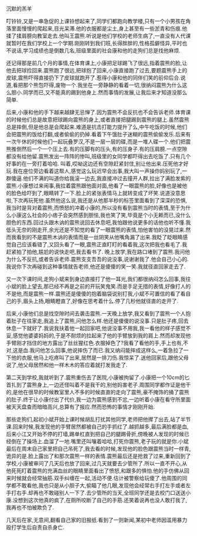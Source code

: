 


沉默的羔羊

叮铃铃,又是一串急促的上课铃想起来了,同学们都跑向教学楼,只有一个小男孩在角落里面慢慢的爬起来,目光呆滞.他的衣服都是尘土,身上甚至有一些淤青和伤痕.他揉了揉肩膀向教室走去.他叫王震熊.听说是他们学校的老师生病了,一直没有人代课就暂时在我们学校上一个学期.刚刚转到我们班,长得胖胖的,性格孤僻怪异,平时也不说话,学习成绩也是倒数几名,班级里面的社会康和他的走狗们总是找他麻烦.

还记得那是前几个月的事情,在体育课上,小康把足球踢飞了很远,指着震熊的脸,让他去把球捡回来.震熊跑了很远,把球抱了回来,小康直接跑了过去,要题震熊手上的皮球,震熊吓得直接扔下了皮球就跑开了.惹得小康和他的同伴们笑的前仰后合.说道,看把那个熊包吓得,废物一个.我坐在一旁静静的看着一切,很纳闷震熊为什么这么胆小.同学而已,又不能真的踢到他身上.然而事情的发展,让我后来才知道没那么简单.


后来,小康和他的手下越来越肆无忌惮了.因为震熊不会反抗也不会告诉老师.体育课的时候他们总是故意把球踢向震熊的身上,或者直接把腿踢到震熊的腿上.虽然震熊总是摔倒,但是他总是会爬起来.难道是抗击打能力提升了么,中午吃饭的时候,他们会把震熊的饭给打翻,或者偷偷的扔掉.看着下午饿肚子迷糊的震熊偷偷发乐.后来有一次午休的时候他们一起玩叠罗汉,不是一层一层的碟,而是一堆人碟一个.他们把震熊推倒然后一个一个压上去.有的压脚有的压头,有的压身子.有的压肩膀.一点空隙都没有给他留.震熊发出一阵阵的惨叫,班级里的女同学都吓得出去吃饭了.只有几个好事的在一旁打着哈哈. 叫着,哎呦这边还有空隙赶紧封住,别让他出来.压死他才好玩.我在座位旁边看着这帮人,感觉这么玩迟早会出事,我大叫一声操你妈别玩了,一群傻逼.他们不满的叫道你给我滚一边去,我直接冲过去撞开人群,拉出了满脸发紫的震熊.小康想过来闹事,我拉着震熊跟他面对面,他看了一眼震熊的脸,好像也是被他的脸色给吓到了,眼睛转了一下.脸上的紧张表情马上就转变成了坏笑.说道没意思啦,下次再玩死他.虽然他这么说,我还是从他那半秒的标签里面看到了深深的恐惧,我当时是背对着震熊,而愤怒的冲着小康的,所以没有看到震熊当时的表情,至于为什么小康这么社会的小痞子会突然感到胆怯,我也笑了笑,毕竟是个小无赖而已,没什么胆色的东西.回过头跟木讷的震熊说回去休息吧,我怕跟他说更多的话他也听不懂.我低头无奈的刚走开,余光还是不知觉的看了一眼震熊的表情,怕他害怕的没晃过来.然而我看到的不是震熊木讷的表情而是一丝阴笑从他嘴角漏了出来.我眨了眨眼睛感觉自己应该看错了,又回头看了一眼,震熊正直盯盯的看着我,这次把我也看毛了.我赶紧拍了拍他,尴尬的说快走吧,我去看书了.
晚上放学,我在路口堵到了震熊.我问他为什么不反抗,或者告诉老师.震熊支支吾吾的说没事,说谢谢我了.他会自己小心的.我说你下次再碰到这种事情就告老师,他还是傻傻的笑一笑.我就径直回家走去了.


又一次下课时间,走狗小斌来到身边直接打了他一耳光,我们都很纳闷怎么回事,我往小斌的脸上望去,那已经不再是之前的开玩笑鬼笑.而是手足无措的表情,好像打人的不是他,而是震熊一样.震熊还是傻傻的抱着脑袋说别打我,小斌不可置信的看了看自己的手,眉头上扬,眼睛瞪直了,好像在思考着什么.停了几秒他就径直的走开了.

后来,小康他们总是找空隙时间去袭击震熊.一天晚上放学,我又看到了震熊一个人抱着肚子在往家走,我追上了震熊,问他怎么样.他还是傻傻的说没事.只是肚子疼,回去休息一下就好了.我说我扶着他一起回家吧,他说没事不用我,我一看他的样子感觉不妥,感觉他婆婆妈妈的,于是不耐烦的拉起来了他的手臂放到我的肩上.然而却发现他手臂刚才挡住的地方露出了丝丝猩红色.衣服掉色了?我看了看他的手,手上也有,不对,这是血.我问他怎么回事,他说摔伤了而已.我又纳闷能摔成这样么,一着急拉了一下他的衣服,他马上吃疼叫了出来,居然是一排刀伤.我惊呆了.送他回家后,跟他父母说了,他父母居然和他一样木木的答应着就打发我走了.

第二天到学校,我就听到了.震熊重伤去了医院,小康被拘留了.小康把一个10cm的匕首扎到了震熊身上,一边还怪叫着不是我干的,别他妈害老子.周围同学都作证是他干的,是他在很早的时候教室里人不多的时候直直的走向了震熊,豪不掩饰的捅了震熊的肚子.终于让小康付出了代价,我一边为震熊感到不忿,一边听着小康在看守所里面被天天盘查而暗暗高兴,总算有了报应.然而恐怖的事情才刚刚开始.

那些走狗们,起初小斌开始上课时候胡乱打扰其他同学,老师把他撵了出去,站了半节课.回来时候,我发现他的手臂居然都被自己的手抓红了.越抓越多,最后满脸都是血,后来小江又开始不停的打墙,踢单杠直到把自己的腿踢骨折,傍晚被人发现的时候已经倒在了操场上.血溜了一地.嘴里还叫嚷着哈哈,打死你震熊,老子玩的就是你.小斌最后在周末自己家里把自己吊死了,我去看的时候,发现他的脸色跟震熊当时一样青,诡异的是.脸上露出了和那次震熊一样的表情.震熊最后还是抢救了过来,重新回到了学校,小康被审问了几天后也放了回来,过几天就要去少管所了.所以一直不开心,从他死死盯着震熊的充满血丝的眼睛里面看出了愤怒,和跟多的惧怕.他的手仿佛从回来时候就会经常抽筋.双手纠缠在一起,活动不便.估计被警察给玩傻了.他周围的同学都不敢看他,我也只是从小胆子大,偷瞄了他几眼,发现他会经常右手打左手或者左手打右手.却再也不敢碰别人一下了.去少管所的当天,全班同学还是去校门口送送小康.没想到这次他真的疯了,在厕所咬断了自己的手筋.还笑着说再也没人敢打我了,我再也不怕被欺负了.

几天后在家,无意间,翻看自己家的旧报纸.看到了一则新闻,某初中老师因滥用暴力殴打学生后自责自杀身亡.

























